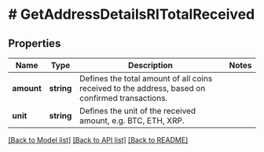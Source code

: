 # # GetAddressDetailsRITotalReceived

## Properties

Name | Type | Description | Notes
------------ | ------------- | ------------- | -------------
**amount** | **string** | Defines the total amount of all coins received to the address, based on confirmed transactions. |
**unit** | **string** | Defines the unit of the received amount, e.g. BTC, ETH, XRP. |

[[Back to Model list]](../../README.md#models) [[Back to API list]](../../README.md#endpoints) [[Back to README]](../../README.md)
